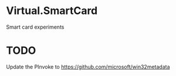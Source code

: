 # Virtual.SmartCard
Smart card experiments

# TODO
Update the PInvoke to https://github.com/microsoft/win32metadata

